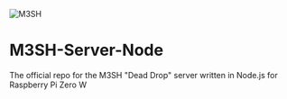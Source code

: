 ![M3SH](https://008.移动/github/m3sh-logo.png)

# M3SH-Server-Node
The official repo for the M3SH "Dead Drop" server written in Node.js for Raspberry Pi Zero W
